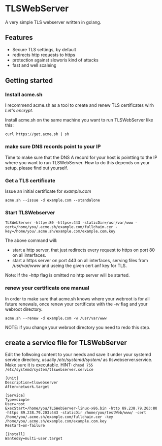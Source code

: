 # TLSWebServer

A very simple TLS webserver written in golang.

## Features

- Secure TLS settings, by default
- redirects http requests to https
- protection against sloworis kind of attacks
- fast and well scaleing

## Getting started

### Install acme.sh 

I recommend acme.sh as a tool to create and renew TLS certificates wirh _Let's encrypt_.

Install acme.sh on the same machine you want to run TLSWebServer like this:
```
curl https://get.acme.sh | sh
```

### make sure DNS records point to your IP

Time to make sure that the DNS A record for your host is pointting to the IP where you want to run TLSWebServer.
How to do this depends on your setup, please find out yourself.

### Get a TLS certificate

Issue an initial certificate for _example.com_ 

```
acme.sh --issue -d example.com --standalone
```

### Start TLSWebserver

```TLSWebServer -http=:80 -https=:443 -staticDir=/usr/var/www -cert=/home/you/.acme.sh/example.com/fullchain.cer -key=/home/you/.acme.sh/example.com/example.com.key```

The above command will: 
- start a http server, that just redirects every request to https on port 80 on all interfaces.
- start a https server on port 443 on all interfaces, serving files from _/usr/var/www_ and 
  useing the given cert anf key for TLS.

Note: If the _-http_ flag is omitted no http server will be started.

### renew your certificate one manual

In order to make sure that acme.sh knows where your webroot is for all future renewals,
once renew your certificate with the _-w_ flag and your webroot directory.

```
acme.sh --renew -d example.com -w /usr/var/www
```

NOTE: if you change your webroot directory you need to redo this step.

## create a service file for TLSWebServer

Edit the follwoing content to your needs and save it under your systemd service directory, usually _/etc/systemd/system/_ as tlswebserver.service.
Make sure it is executable. HINT: ```chmod 755 /etc/systemd/system/tlswebserver.service```

```
[Unit]
Description=tlswebserver 
After=network.target

[Service]
Type=simple
User=root
ExecStart=/home/you/TLSWebServer-linux-x86.bin -http 89.238.79.203:80 -https 89.238.79.203:443 -staticDir /home/you/testWeb/www/ -cert /home/you/.acme.sh/example.com/fullchain.cer -key /home/you/.acme.sh/example.com/example.com.key
Restart=on-failure

[Install]
WantedBy=multi-user.target
```


